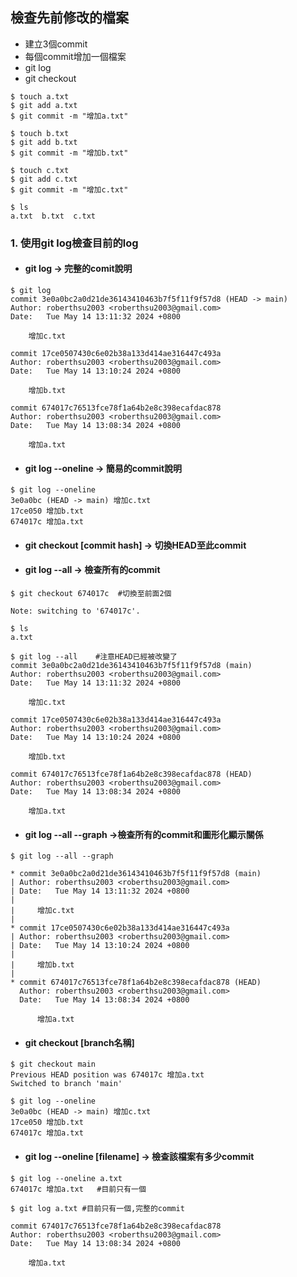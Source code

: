 ## 檢查先前修改的檔案
- 建立3個commit
- 每個commit增加一個檔案
- git log
- git checkout

```
$ touch a.txt
$ git add a.txt
$ git commit -m "增加a.txt"

$ touch b.txt
$ git add b.txt
$ git commit -m "增加b.txt"

$ touch c.txt
$ git add c.txt
$ git commit -m "增加c.txt"

$ ls
a.txt  b.txt  c.txt
```

### 1. 使用git log檢查目前的log
- #### git log -> 完整的comit說明

```
$ git log
commit 3e0a0bc2a0d21de36143410463b7f5f11f9f57d8 (HEAD -> main)
Author: roberthsu2003 <roberthsu2003@gmail.com>
Date:   Tue May 14 13:11:32 2024 +0800

    增加c.txt

commit 17ce0507430c6e02b38a133d414ae316447c493a
Author: roberthsu2003 <roberthsu2003@gmail.com>
Date:   Tue May 14 13:10:24 2024 +0800

    增加b.txt

commit 674017c76513fce78f1a64b2e8c398ecafdac878
Author: roberthsu2003 <roberthsu2003@gmail.com>
Date:   Tue May 14 13:08:34 2024 +0800

    增加a.txt

```

- #### git log --oneline -> 簡易的commit說明

```
$ git log --oneline
3e0a0bc (HEAD -> main) 增加c.txt
17ce050 增加b.txt
674017c 增加a.txt
```

- #### git checkout [commit hash] -> 切換HEAD至此commit
- #### git log --all -> 檢查所有的commit

```
$ git checkout 674017c  #切換至前面2個

Note: switching to '674017c'.

$ ls
a.txt

$ git log --all    #注意HEAD已經被改變了
commit 3e0a0bc2a0d21de36143410463b7f5f11f9f57d8 (main)
Author: roberthsu2003 <roberthsu2003@gmail.com>
Date:   Tue May 14 13:11:32 2024 +0800

    增加c.txt

commit 17ce0507430c6e02b38a133d414ae316447c493a
Author: roberthsu2003 <roberthsu2003@gmail.com>
Date:   Tue May 14 13:10:24 2024 +0800

    增加b.txt

commit 674017c76513fce78f1a64b2e8c398ecafdac878 (HEAD)
Author: roberthsu2003 <roberthsu2003@gmail.com>
Date:   Tue May 14 13:08:34 2024 +0800

    增加a.txt

```

- #### git log --all --graph ->檢查所有的commit和圖形化顯示關係

```
$ git log --all --graph

* commit 3e0a0bc2a0d21de36143410463b7f5f11f9f57d8 (main)
| Author: roberthsu2003 <roberthsu2003@gmail.com>
| Date:   Tue May 14 13:11:32 2024 +0800
| 
|     增加c.txt
| 
* commit 17ce0507430c6e02b38a133d414ae316447c493a
| Author: roberthsu2003 <roberthsu2003@gmail.com>
| Date:   Tue May 14 13:10:24 2024 +0800
| 
|     增加b.txt
| 
* commit 674017c76513fce78f1a64b2e8c398ecafdac878 (HEAD)
  Author: roberthsu2003 <roberthsu2003@gmail.com>
  Date:   Tue May 14 13:08:34 2024 +0800
  
      增加a.txt
```

- #### git checkout [branch名稱]

```
$ git checkout main
Previous HEAD position was 674017c 增加a.txt
Switched to branch 'main'

$ git log --oneline
3e0a0bc (HEAD -> main) 增加c.txt
17ce050 增加b.txt
674017c 增加a.txt
```

- #### git log --oneline [filename] -> 檢查該檔案有多少commit

```
$ git log --oneline a.txt
674017c 增加a.txt   #目前只有一個
```

```
$ git log a.txt #目前只有一個,完整的commit

commit 674017c76513fce78f1a64b2e8c398ecafdac878
Author: roberthsu2003 <roberthsu2003@gmail.com>
Date:   Tue May 14 13:08:34 2024 +0800

    增加a.txt

```


